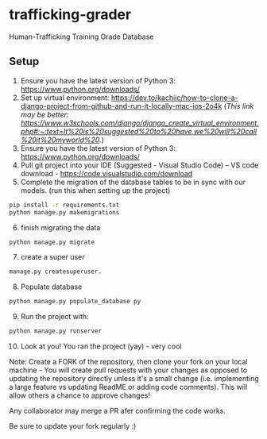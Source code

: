 # trafficking-grader

Human-Trafficking Training Grade Database

## Setup

1. Ensure you have the latest version of Python 3: https://www.python.org/downloads/
2. Set up virtual environment: https://dev.to/kachiic/how-to-clone-a-django-project-from-github-and-run-it-locally-mac-ios-2o4k
    (*This link may be better: https://www.w3schools.com/django/django_create_virtual_environment.php#:~:text=It%20is%20suggested%20to%20have,we%20will%20call%20it%20myworld%20.*)
3. Ensure you have the latest version of Python 3: https://www.python.org/downloads/
4. Pull git project into your IDE (Suggested - Visual Studio Code)
– VS code  download - https://code.visualstudio.com/download
5. Complete the migration of the database tables to be in sync with our models. (run this when setting up the project)
```bash
pip install -r requirements.txt
python manage.py makemigrations
```
6. finish migrating the data
```bash
python manage.py migrate
```
7. create a super user
```bash
manage.py createsuperuser.
```
8. Populate database
```bash
python manage.py populate_database py
```
9. Run the project with:
```bash
python manage.py runserver
```
10. Look at you! You ran the project (yay) - very cool


Note: Create a FORK of the repository, then clone your fork on your local machine - You will create pull requests with your changes as opposed to updating the repository directly unless it's a small change (i.e. implementing a large feature vs updating ReadME or adding code comments). 
This will allow others a chance to approve changes! 

Any collaborator may merge a PR afer confirming the code works.

Be sure to update your fork regularly :)
